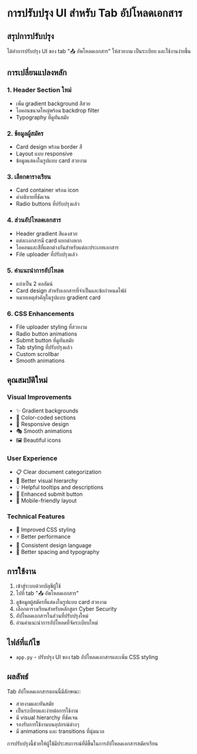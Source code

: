 # การปรับปรุง UI สำหรับ Tab อัปโหลดเอกสาร

## สรุปการปรับปรุง

ได้ทำการปรับปรุง UI ของ tab "📤 อัพโหลดเอกสาร" ให้สวยงาม เป็นระเบียบ และใช้งานง่ายขึ้น

## การเปลี่ยนแปลงหลัก

### 1. Header Section ใหม่
- เพิ่ม gradient background สีสวย
- ไอคอนขนาดใหญ่พร้อม backdrop filter
- Typography ที่ดูทันสมัย

### 2. ข้อมูลผู้สมัคร
- Card design พร้อม border สี
- Layout แบบ responsive
- ข้อมูลแสดงในรูปแบบ card สวยงาม

### 3. เลือกตารางเรียน
- Card container พร้อม icon
- คำอธิบายที่ชัดเจน
- Radio buttons ที่ปรับปรุงแล้ว

### 4. ส่วนอัปโหลดเอกสาร
- Header gradient สีแดงสวย
- แต่ละเอกสารมี card แยกต่างหาก
- ไอคอนและสีที่แตกต่างกันสำหรับแต่ละประเภทเอกสาร
- File uploader ที่ปรับปรุงแล้ว

### 5. คำแนะนำการอัปโหลด
- แบ่งเป็น 2 คอลัมน์
- Card design สำหรับเอกสารที่จำเป็นและข้อกำหนดไฟล์
- หมายเหตุสำคัญในรูปแบบ gradient card

### 6. CSS Enhancements
- File uploader styling ที่สวยงาม
- Radio button animations
- Submit button ที่ดูทันสมัย
- Tab styling ที่ปรับปรุงแล้ว
- Custom scrollbar
- Smooth animations

## คุณสมบัติใหม่

### Visual Improvements
- ✨ Gradient backgrounds
- 🎨 Color-coded sections
- 📱 Responsive design
- 🎭 Smooth animations
- 🖼️ Beautiful icons

### User Experience
- 📋 Clear document categorization
- 🎯 Better visual hierarchy
- 💡 Helpful tooltips and descriptions
- 🚀 Enhanced submit button
- 📱 Mobile-friendly layout

### Technical Features
- 🔧 Improved CSS styling
- ⚡ Better performance
- 🎨 Consistent design language
- 📐 Better spacing and typography

## การใช้งาน

1. เข้าสู่ระบบด้วยบัญชีผู้ใช้
2. ไปที่ tab "📤 อัพโหลดเอกสาร"
3. ดูข้อมูลผู้สมัครที่แสดงในรูปแบบ card สวยงาม
4. เลือกตารางเรียนสำหรับหลักสูตร Cyber Security
5. อัปโหลดเอกสารในส่วนที่ปรับปรุงใหม่
6. อ่านคำแนะนำการอัปโหลดที่จัดระเบียบใหม่

## ไฟล์ที่แก้ไข

- `app.py` - ปรับปรุง UI ของ tab อัปโหลดเอกสารและเพิ่ม CSS styling

## ผลลัพธ์

Tab อัปโหลดเอกสารตอนนี้มีลักษณะ:
- สวยงามและทันสมัย
- เป็นระเบียบและง่ายต่อการใช้งาน
- มี visual hierarchy ที่ชัดเจน
- รองรับการใช้งานบนอุปกรณ์ต่างๆ
- มี animations และ transitions ที่นุ่มนวล

การปรับปรุงนี้ช่วยให้ผู้ใช้มีประสบการณ์ที่ดีขึ้นในการอัปโหลดเอกสารสมัครเรียน